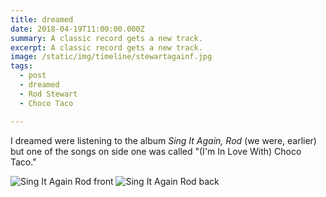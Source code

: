 ```yaml
---
title: dreamed
date: 2018-04-19T11:00:00.000Z
summary: A classic record gets a new track.
excerpt: A classic record gets a new track.
image: /static/img/timeline/stewartagainf.jpg
tags:
  - post 
  - dreamed
  - Rod Stewart
  - Choco Taco

---
```




I dreamed were listening to the album _Sing It Again, Rod_ (we were, earlier) but one of the songs on side one was called "(I'm In Love With) Choco Taco."

![Sing It Again Rod front](/static/img/timeline/stewartagainf.jpg "Sing It Again Rod front")
![Sing It Again Rod back](/static/img/timeline/stewartagainb.jpg "Sing It Again Rod back")